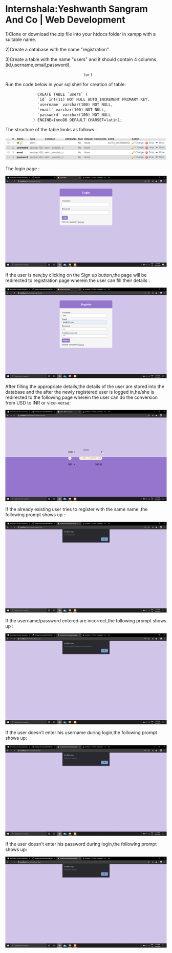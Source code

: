 # Internshala:Yeshwanth Sangram And Co | Web Development

1)Clone or download the zip file into your htdocs folder in xampp with a suitable name.

2)Create a database with the name "registration".

3)Create a table with the name "users" and it should contain 4 columns (id,username,email,password).

                                      (or)
                                      
  Run the code below in your sql shell for creation of table:
  
                  CREATE TABLE `users` (
                  `id` int(11) NOT NULL AUTO_INCREMENT PRIMARY KEY,
                  `username` varchar(100) NOT NULL,
                  `email` varchar(100) NOT NULL,
                  `password` varchar(100) NOT NULL
                ) ENGINE=InnoDB DEFAULT CHARSET=latin1;
   The structure of the table looks as follows :
   
   <img src="images/Capture.PNG">
   
   The login page :
   
   <img src="images/1.png">
   
   If the user is new,by clicking on the Sign up button,the page will be redirected to registration page wherein the user can fill their details :
   
   <img src="images/3.png">
   
   After filling the appropriate details,the details of the user are stored into the database and the after the newly registered user is logged in,he/she is redirected to the following page wherein the user can do the conversion from USD to INR or vice-versa:
   
   <img src="images/6.png">
   
   If the already existing user tries to register with the same name ,the following prompt shows up :
   
   <img src="images/7.png">
   
   If the username/password entered are incorrect,the following prompt shows up :
   
   <img src="images/8.png">
   
   If the user doesn't enter his username during login,the following prompt shows up:
   
   <img src="images/11.png">

   If the user doesn't enter his password during login,the following prompt shows up:
   
   <img src="images/9.png">
   
